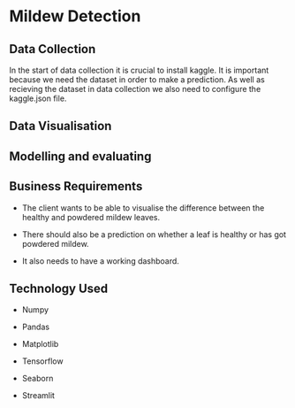 # Mildew Detection

## Data Collection

In the start of data collection it is crucial to install kaggle. It is important because we need the dataset in order to make a prediction. As well as recieving the dataset in data collection we also need to configure the kaggle.json file.

## Data Visualisation

## Modelling and evaluating

## Business Requirements

- The client wants to be able to visualise the difference between the healthy and powdered mildew leaves.

- There should also be a prediction on whether a leaf is healthy or has got powdered mildew.

- It also needs to have a working dashboard.

## Technology Used

- Numpy

- Pandas

- Matplotlib

- Tensorflow

- Seaborn

- Streamlit